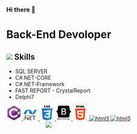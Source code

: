 ### Hi there 👋

<h1>Back-End Devoloper</h1>

 ## <img src="https://media2.giphy.com/media/QssGEmpkyEOhBCb7e1/giphy.gif?cid=ecf05e47a0n3gi1bfqntqmob8g9aid1oyj2wr3ds3mg700bl&rid=giphy.gif" width ="25"><b> Skills</b>
 
<ul>
<li>SQL SERVER</li>
<li>C#.NET-CORE</li>
<li>C#.NET-Framework</li>
<li>FAST REPORT - CrystalReport </li>
<li>Delphi7</li>
</ul>

<i align="left">
  <a href="https://www.w3schools.com/cs/" target="_blank" rel="noreferrer">
    <img src="https://raw.githubusercontent.com/devicons/devicon/master/icons/csharp/csharp-original.svg" alt="csharp"
      width="40" height="40" /> </a>
  <a href="https://dotnet.microsoft.com/" target="_blank" rel="noreferrer">
    <img src="https://raw.githubusercontent.com/devicons/devicon/master/icons/dot-net/dot-net-original-wordmark.svg"
      alt="dotnet" width="40" height="30" /> </a>
  <a href="https://www.w3schools.com/css/" target="_blank" rel="noreferrer">
    <img src="https://raw.githubusercontent.com/devicons/devicon/master/icons/css3/css3-original-wordmark.svg"
      alt="css3" width="40" height="40" /> </a>
  <a href="https://getbootstrap.com" target="_blank" rel="noreferrer">
        <img src="https://raw.githubusercontent.com/devicons/devicon/master/icons/bootstrap/bootstrap-plain-wordmark.svg"
          alt="bootstrap" width="40" height="40" /> </a>
  <a href="https://www.w3schools.com/html/" target="_blank" rel="noreferrer">
    <img src="https://raw.githubusercontent.com/devicons/devicon/master/icons/html5/html5-original-wordmark.svg"
      alt="html5" width="40" height="40" /> </a>
  <a href="https://www.w3schools.com/sql/" target="_blank" rel="noreferrer">
    <img src="https://upload.wikimedia.org/wikipedia/commons/8/87/Sql_data_base_with_logo.png"
      alt="html5" width="70" height="40" /> </a>
  <a href="https://www.sap.com/products/technology-platform/crystal-reports.html" target="_blank" rel="noreferrer">
    <img src="https://res.cloudinary.com/codeparva/image/upload/v1619578094/crystal_logo_b3f7dfc56b.png"
      alt="html5" width="40" height="40" /> </a> 
<i>
 <picture style="display:inline;float:none;position:static;z-index:auto">
  <img src="https://camo.githubusercontent.com/0f2df9c6430300192232520a10bc3f09066cee3c6f1205da8490ac2b1d69d9e5/68747470733a2f2f6d69722d73332d63646e2d63662e626568616e63652e6e65742f70726f6a6563745f6d6f64756c65732f646973702f3630313031343131363737303437352e363036386265666634363430612e676966" data-canonical-src="https://mir-s3-cdn-cf.behance.net/project_modules/disp/601014116770475.6068beff4640a.gif" style="visibility:visible;max-width:100%;float:right;position:static;display:block;z-index:auto" width="400px" align="right">
 </picture>
   
